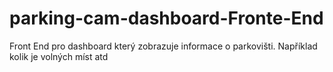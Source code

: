 # parking-cam-dashboard-Fronte-End
Front End pro dashboard který zobrazuje informace o parkovišti. Například kolik je volných míst atd
